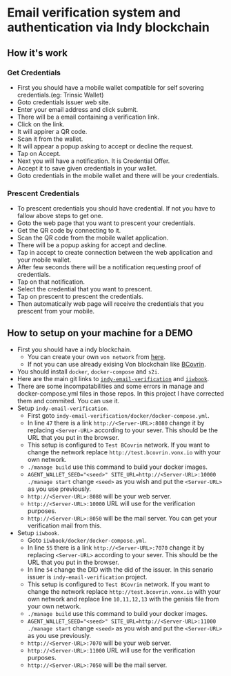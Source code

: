 # Email verification system and authentication via Indy blockchain
## How it's work

### Get Credentials

- First you should have a mobile wallet compatible for self sovering credentials.(eg: Trinsic Wallet)
- Goto credentials issuer web site.
- Enter your email address and click submit.
- There will be a email containing a verification link.
- Click on the link.
- It will appirer a QR code.
- Scan it from the wallet.
- It will appear a popup asking to accept or decline the request.
- Tap on Accept.
- Next you will have a notification. It is Credential Offer.
- Accept it to save given credentials in your wallet.
- Goto credentials in the mobile wallet and there will be your credentials.

### Prescent Credentials

 - To prescent credentials you should have credential. If not you have to fallow above steps to get one.
 - Goto the web page that you want to prescent your credentials.
 - Get the QR code by connecting to it.
 - Scan the QR code from the mobile wallet application.
 - There will be a popup asking for accept and decline.
 - Tap in accept to create connection between the web application and your mobile wallet.
 - After few seconds there will be a notification requesting proof of credentials.
 - Tap on that notification.
 - Select the credential that you want to prescent.
 - Tap on prescent to prescent the credentials.
 - Then automatically web page will receive the credentials that you prescent from your mobile.

## How to setup on your machine for a DEMO

 - First you should have a indy blockchain.
	 - You can create your own `von network` from [here](https://github.com/bcgov/von-network).
	 - If not you can use already exising Von blockchain like [BCovrin](test.bcovrin.vonx.io).
 - You should install `docker`, `docker-compose` and `s2i`.
 - Here are the main git links to [`indy-email-verification`](https://github.com/bcgov/indy-email-verification) and [`iiwbook`](https://github.com/bcgov/iiwbook).
 - There are some incompatabilities and some errors in manage and docker-compose.yml files in those repos. In this project I have corrected them and commited. You can use it.
 - Setup `indy-email-verification`.
	 - First goto `indy-email-verification/docker/docker-compose.yml`.
	 - In line `47` there is a link `http://<Server-URL>:8080` change it by replacing `<Server-URL>` according to your sever. This should be the URL that you put in the browser.
	 - This setup is configured to `Test BCovrin` network. If you want to change the network replace `http://test.bcovrin.vonx.io` with your own network.
	 - `./manage build` use this command to build your docker images.
	 - `AGENT_WALLET_SEED="<seed>" SITE_URL=http://<Server-URL>:10000 ./manage start` change `<seed>` as you wish and put the `<Server-URL>` as you use previously.
	 - `http://<Server-URL>:8080` will be your web server.
	 - `http://<Server-URL>:10000` URL will use for the verification purposes.
	 - `http://<Server-URL>:8050` will be the mail server. You can get your verification mail from this.
 - Setup `iiwbook`.
	 - Goto `iiwbook/docker/docker-compose.yml`.
	 - In line `55` there is a link `http://<Server-URL>:7070` change it by replacing `<Server-URL>` according to your sever. This should be the URL that you put in the browser.
	 - In line `54` change the DID with the did of the issuer. In this senario issuer is `indy-email-verification` project.
	 - This setup is configured to `Test BCovrin` network. If you want to change the network replace `http://test.bcovrin.vonx.io` with your own network and replace line `10,11,12,13` with the genisis file from your own network. 
	 - `./manage build` use this command to build your docker images.
	 - `AGENT_WALLET_SEED="<seed>" SITE_URL=http://<Server-URL>:11000 ./manage start` change `<seed>` as you wish and put the `<Server-URL>` as you use previously.
	 - `http://<Server-URL>:7070` will be your web server.
	 - `http://<Server-URL>:11000` URL will use for the verification purposes.
	 - `http://<Server-URL>:7050` will be the mail server.

